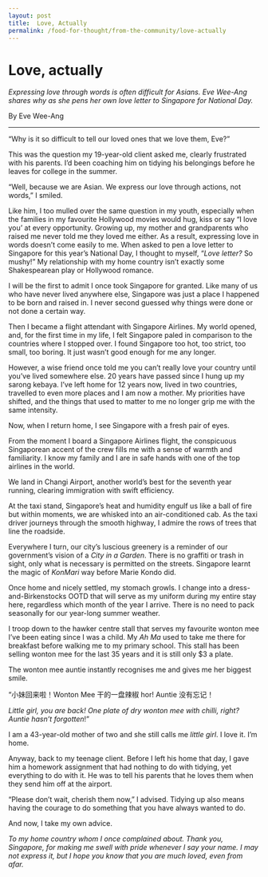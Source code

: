 ```yaml
---
layout: post
title:  Love, Actually
permalink: /food-for-thought/from-the-community/love-actually
---
```

# Love, actually


*Expressing love through words is often difficult for Asians. Eve Wee-Ang shares why as she pens her own love letter to Singapore for National Day.*

By Eve Wee-Ang

---

“Why is it so difficult to tell our loved ones that we love them, Eve?”

This was the question my 19-year-old client asked me, clearly frustrated with his parents. I’d been coaching him on tidying his belongings before he leaves for college in the summer.

“Well, because we are Asian. We express our love through actions, not words,” I smiled.

Like him, I too mulled over the same question in my youth, especially when the families in my favourite Hollywood movies would hug, kiss or say “I love you’ at every opportunity. Growing up, my mother and grandparents who raised me never told me they loved me either. As a result, expressing love in words doesn’t come easily to me. When asked to pen a love letter to Singapore for this year’s National Day, I thought to myself, “_Love letter?_ So mushy!” My relationship with my home country isn’t exactly some Shakespearean play or Hollywood romance.

I will be the first to admit I once took Singapore for granted. Like many of us who have never lived anywhere else, Singapore was just a place I happened to be born and raised in. I never second guessed why things were done or not done a certain way.

Then I became a flight attendant with Singapore Airlines. My world opened, and, for the first time in my life, I felt Singapore paled in comparison to the countries where I stopped over. I found Singapore too hot, too strict, too small, too boring. It just wasn’t good enough for me any longer.

However, a wise friend once told me you can’t really love your country until you’ve lived somewhere else. 20 years have passed since I hung up my sarong kebaya. I’ve left home for 12 years now, lived in two countries, travelled to even more places and I am now a mother. My priorities have shifted, and the things that used to matter to me no longer grip me with the same intensity.

Now, when I return home, I see Singapore with a fresh pair of eyes.

From the moment I board a Singapore Airlines flight, the conspicuous Singaporean accent of the crew fills me with a sense of warmth and familiarity. I know my family and I are in safe hands with one of the top airlines in the world.

We land in Changi Airport, another world’s best for the seventh year running, clearing immigration with swift efficiency.

At the taxi stand, Singapore’s heat and humidity engulf us like a ball of fire but within moments, we are whisked into an air-conditioned cab. As the taxi driver journeys through the smooth highway, I admire the rows of trees that line the roadside.

Everywhere I turn, our city’s luscious greenery is a reminder of our government’s vision of a  _City in a Garden_. There is no graffiti or trash in sight, only what is necessary is permitted on the streets. Singapore learnt the magic of  _KonMari_ way before Marie Kondo did.

Once home and nicely settled, my stomach growls. I change into a dress-and-Birkenstocks OOTD that will serve as my uniform during my entire stay here, regardless which month of the year I arrive. There is no need to pack seasonally for our year-long summer weather.

I troop down to the hawker centre stall that serves my favourite wonton mee I’ve been eating since I was a child. My  _Ah Ma_  used to take me there for breakfast before walking me to my primary school. This stall has been selling wonton mee for the last 35 years and it is still only $3 a plate.

The wonton mee auntie instantly recognises me and gives me her biggest smile.

“小妹回来啦！Wonton Mee 干的一盘辣椒 hor! Auntie 没有忘记！

_Little girl, you are back! One plate of dry wonton mee with chilli, right? Auntie hasn’t forgotten_!”

I am a 43-year-old mother of two and she still calls me  _little girl_. I love it. I’m home.

Anyway, back to my teenage client. Before I left his home that day, I gave him a homework assignment that had nothing to do with tidying, yet everything to do with it. He was to tell his parents that he loves them when they send him off at the airport.

“Please don’t wait, cherish them now,” I advised. Tidying up also means having the courage to do something that you have always wanted to do.

And now, I take my own advice.

_To my home country whom I once complained about. Thank you, Singapore, for making me swell with pride whenever I say your name. I may not express it, but I hope you know that you are much loved, even from afar._
